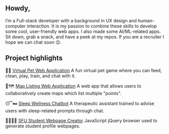 ## Howdy,
I’m a Full-stack developer with a background in UX design and human-computer interaction. 
It is my passion to combine these skills to develop some cool, user-friendly web apps. I also made some AI/ML-related apps. Sit down, grab a snack, and have a peek at my repos. If you are a recruiter I hope we can chat soon 😉.

## Project highlights

🐶🐱 [Virtual Pet Web Application](https://github.com/SorrenJ/Virtual-Pet)
A fun virtual pet game where you can feed, clean, play, train, and chat with it.

👣🗺️ [Map Listing Web Application](https://github.com/SorrenJ/Wiki_Map)
A web app that allows users to collaboratively create maps which list multiple "points". 

😴🛏️ [Sleep Wellness Chatbot](https://github.com/shaaagri/iat481-nlp-proj)
A therapeutic assistant trained to advise users with sleep-related prompts through chat. 

👩‍🎓👨‍🎓 [SFU Student Webpage Creator](https://sorrenj.github.io/Profile_Helper.html)
JavaScript jQuery browser used to generate student profile webpages.


